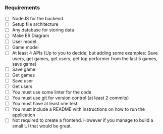 ### Requirements

- [ ]  NodeJS for the backend
  - [ ]  Setup file architecture
- [ ]  Any database for storing data
  - [ ]  Make ER Diagram
  - [ ]  User model
  - [ ]  Game model
- [ ]  At least 4 APIs (Up to you to decide; but adding some examples: Save users, get games, get users, get top performer from the last 5 games, save game)
  - [ ]  Save game
  - [ ]  Get games
  - [ ]  Save user
  - [ ]  Get users
- [ ]  You must use some linter for the code
- [ ]  You must use git for version control (at least 2 commits)
- [ ]  You must have at least one test
- [ ]  You must include a README with instructions on how to run the application
- [ ]  Not required to create a frontend. However if you manage to build a small UI that would be great.